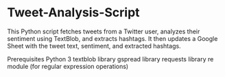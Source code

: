 # Tweet-Analysis-Script

This Python script fetches tweets from a Twitter user, analyzes their sentiment using TextBlob, and extracts hashtags. It then updates a Google Sheet with the tweet text, sentiment, and extracted hashtags.

Prerequisites
Python 3
textblob library
gspread library
requests library
re module (for regular expression operations)

